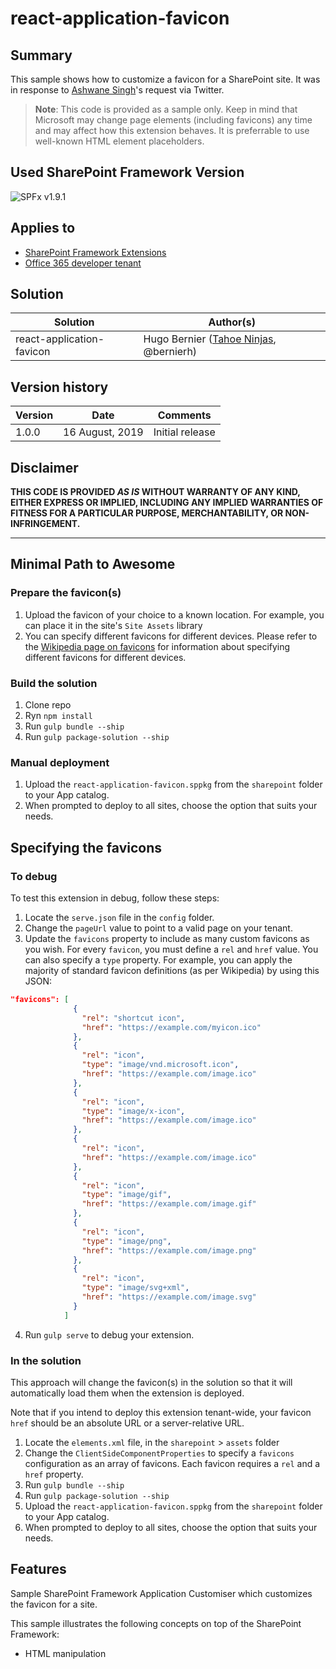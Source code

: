 # react-application-favicon

## Summary

This sample shows how to customize a favicon for a SharePoint site. It was in response to [Ashwane Singh](https://twitter.com/ashucool_2009?s=17)'s request via Twitter.


> **Note**: This code is provided as a sample only. Keep in mind that Microsoft may change page elements (including favicons) any time and may affect how this extension behaves. It is preferrable to use well-known HTML element placeholders.

## Used SharePoint Framework Version

![SPFx v1.9.1](https://img.shields.io/badge/SPFx-1.9.1-green.svg)

## Applies to

* [SharePoint Framework Extensions](https://dev.office.com/sharepoint/docs/spfx/extensions/overview-extensions)
* [Office 365 developer tenant](http://dev.office.com/sharepoint/docs/spfx/set-up-your-developer-tenant)

## Solution

Solution|Author(s)
--------|---------
react-application-favicon|Hugo Bernier ([Tahoe Ninjas](http://tahoeninjas.blog), @bernierh)

## Version history

Version|Date|Comments
-------|----|--------
1.0.0|16 August, 2019|Initial release

## Disclaimer

**THIS CODE IS PROVIDED *AS IS* WITHOUT WARRANTY OF ANY KIND, EITHER EXPRESS OR IMPLIED, INCLUDING ANY IMPLIED WARRANTIES OF FITNESS FOR A PARTICULAR PURPOSE, MERCHANTABILITY, OR NON-INFRINGEMENT.**

---

## Minimal Path to Awesome

### Prepare the favicon(s)

1. Upload the favicon of your choice to a known location. For example, you can place it in the site's `Site Assets` library
2. You can specify different favicons for different devices. Please refer to the [Wikipedia page on favicons](https://en.wikipedia.org/wiki/Favicon) for information about specifying different favicons for different devices.

### Build the solution

1. Clone repo
2. Ryn `npm install`
3. Run `gulp bundle --ship`
4. Run `gulp package-solution --ship`

### Manual deployment

1. Upload the `react-application-favicon.sppkg` from the `sharepoint` folder to your App catalog.
2. When prompted to deploy to all sites, choose the option that suits your needs.

## Specifying the favicons

### To debug

To test this extension in debug, follow these steps:

1. Locate the `serve.json` file in the `config` folder.
2. Change the `pageUrl` value to point to a valid page on your tenant.
3. Update the `favicons` property to include as many custom favicons as you wish. For every `favicon`, you must define a `rel` and `href` value. You can also specify a `type` property. For example, you can apply the majority of standard favicon definitions (as per Wikipedia) by using this JSON:

```JSON
"favicons": [
              {
                "rel": "shortcut icon",
                "href": "https://example.com/myicon.ico"
              },
              {
                "rel": "icon",
                "type": "image/vnd.microsoft.icon",
                "href": "https://example.com/image.ico"
              },
              {
                "rel": "icon",
                "type": "image/x-icon",
                "href": "https://example.com/image.ico"
              },
              {
                "rel": "icon",
                "href": "https://example.com/image.ico"
              },
              {
                "rel": "icon",
                "type": "image/gif",
                "href": "https://example.com/image.gif"
              },
              {
                "rel": "icon",
                "type": "image/png",
                "href": "https://example.com/image.png"
              },
              {
                "rel": "icon",
                "type": "image/svg+xml",
                "href": "https://example.com/image.svg"
              }
            ]
```

4. Run `gulp serve` to debug your extension.

### In the solution

This approach will change the favicon(s) in the solution so that it will automatically load them when the extension is deployed.

Note that if you intend to deploy this extension tenant-wide, your favicon `href` should be an absolute URL or a server-relative URL.

1. Locate the `elements.xml` file, in the `sharepoint` > `assets` folder
2. Change the `ClientSideComponentProperties` to specify a `favicons` configuration as an array of favicons. Each favicon requires a `rel` and a `href` property.
3. Run `gulp bundle --ship`
4. Run `gulp package-solution --ship`
5. Upload the `react-application-favicon.sppkg` from the `sharepoint` folder to your App catalog.
6. When prompted to deploy to all sites, choose the option that suits your needs.

## Features

Sample SharePoint Framework Application Customiser which customizes the favicon for a site.

This sample illustrates the following concepts on top of the SharePoint Framework:

* HTML manipulation
